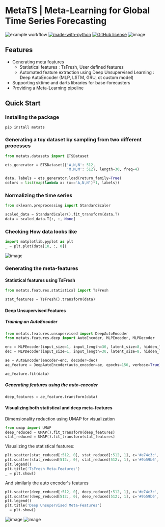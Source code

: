 # MetaTS | Meta-Learning for Global Time Series Forecasting
![example workflow](https://github.com/amirabbasasadi/metats/actions/workflows/main.yml/badge.svg)
[![made-with-python](https://img.shields.io/badge/Made%20with-Python-1f425f.svg)](https://www.python.org/)
[![GitHub license](https://img.shields.io/github/license/amirabbasasadi/metats.svg)](https://github.com/amirabbasasadi/metats/blob/master/LICENSE)
![image](https://user-images.githubusercontent.com/8543469/176514410-bf8efea2-fb54-4903-a0ee-169c9595958a.png)

## Features
- Generating meta features
    - Statistical features : TsFresh, User defined features
    - Automated feature extraction using Deep Unsupervised Learning : Deep AutoEncoder (MLP, LSTM, GRU, ot custom model)
- Supporting sktime and darts libraries for base-forecasters
- Providing a Meta-Learning pipeline

## Quick Start

### Installing the package
```
pip install metats
```

### Generating a toy dataset by sampling from two different processes
```python
from metats.datasets import ETSDataset

ets_generator = ETSDataset({'A,N,N': 512,
                            'M,M,M': 512}, length=30, freq=4)

data, labels = ets_generator.load(return_family=True)
colors = list(map(lambda x: (x=='A,N,N')*1, labels))
```

### Normalizing the time series
```python
from sklearn.preprocessing import StandardScaler

scaled_data = StandardScaler().fit_transform(data.T)
data = scaled_data.T[:, :, None]
```
### Checking How data looks like
```python
import matplotlib.pyplot as plt
_ = plt.plot(data[10, :, 0])
```
![image](https://user-images.githubusercontent.com/8543469/176520933-64be6613-c64b-4a6c-baa7-d1c0ca13a7b2.png)

### Generating the meta-features
#### Statistical features using TsFresh
```python
from metats.features.statistical import TsFresh

stat_features = TsFresh().transform(data)
```
#### Deep Unsupervised Features
##### Training an AutoEncoder
```python
from metats.features.unsupervised import DeepAutoEncoder
from metats.features.deep import AutoEncoder, MLPEncoder, MLPDecoder

enc = MLPEncoder(input_size=1, input_length=30, latent_size=8, hidden_layers=(16,))
dec = MLPDecoder(input_size=1, input_length=30, latent_size=8, hidden_layers=(16,))

ae = AutoEncoder(encoder=enc, decoder=dec)
ae_feature = DeepAutoEncoder(auto_encoder=ae, epochs=150, verbose=True)

ae_feature.fit(data)
```
##### Generating features using the auto-encoder
```python
deep_features = ae_feature.transform(data)
```

#### Visualizing both statistical and deep meta-features
Dimensionality reduction using UMAP for visualization
```python
from umap import UMAP
deep_reduced = UMAP().fit_transform(deep_features)
stat_reduced = UMAP().fit_transform(stat_features)
```
Visualizing the statistical features:
```python
plt.scatter(stat_reduced[:512, 0], stat_reduced[:512, 1], c='#e74c3c', label='ANN')
plt.scatter(stat_reduced[512:, 0], stat_reduced[512:, 1], c='#9b59b6', label='MMM')
plt.legend()
plt.title('TsFresh Meta-Features')
_ = plt.show()
```
And similarly the auto encoder's features
```python
plt.scatter(deep_reduced[:512, 0], deep_reduced[:512, 1], c='#e74c3c', label='ANN')
plt.scatter(deep_reduced[512:, 0], deep_reduced[512:, 1], c='#9b59b6', label='MMM')
plt.legend()
plt.title('Deep Unsupervised Meta-Features')
_ = plt.show()
```
![image](https://user-images.githubusercontent.com/8543469/176526565-e26cbd0c-2b20-4848-995e-e12632bde8e3.png)
![image](https://user-images.githubusercontent.com/8543469/176526711-989e1ac3-2af8-4d27-a90d-ea6007594f36.png)

